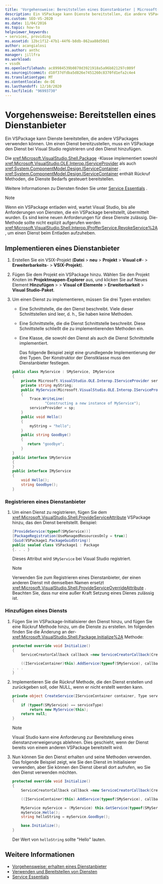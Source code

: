```yaml
---
title: 'Vorgehensweise: Bereitstellen eines Dienstanbieter | Microsoft-Dokumentation'
description: Ein VSPackage kann Dienste bereitstellen, die andere VSPackages verwenden können. Erfahren Sie, wie ein VSPackage einen Dienst in Visual Studio registriert und den Dienst hinzufügt.
ms.custom: SEO-VS-2020
ms.date: 11/04/2016
ms.topic: how-to
helpviewer_keywords:
- services, providing
ms.assetid: 12bc1f12-47b1-44f6-b8db-862aa88d50d1
author: acangialosi
ms.author: anthc
manager: jillfra
ms.workload:
- vssdk
ms.openlocfilehash: ac89984539b0870d3921918a5a96b821297c009f
ms.sourcegitcommit: d10f37dfdba5d826e7451260c8370fd1efa2c4e4
ms.translationtype: MT
ms.contentlocale: de-DE
ms.lasthandoff: 12/10/2020
ms.locfileid: "96993730"
---
```

# <a name="how-to-provide-a-service"></a>Vorgehensweise: Bereitstellen eines Dienstanbieter
Ein VSPackage kann Dienste bereitstellen, die andere VSPackages verwenden können. Um einen Dienst bereitzustellen, muss ein VSPackage den Dienst bei Visual Studio registrieren und den Dienst hinzufügen.

 Die <xref:Microsoft.VisualStudio.Shell.Package> -Klasse implementiert sowohl <xref:Microsoft.VisualStudio.OLE.Interop.IServiceProvider> als auch <xref:System.ComponentModel.Design.IServiceContainer> . <xref:System.ComponentModel.Design.IServiceContainer> enthält Rückruf Methoden, die Dienste Bedarfs gesteuert bereitstellen.

 Weitere Informationen zu Diensten finden Sie unter [Service Essentials](../extensibility/internals/service-essentials.md) .

> [!NOTE]
> Wenn ein VSPackage entladen wird, wartet Visual Studio, bis alle Anforderungen von Diensten, die ein VSPackage bereitstellt, übermittelt wurden. Es sind keine neuen Anforderungen für diese Dienste zulässig. Die-Methode sollte nicht explizit aufgerufen werden <xref:Microsoft.VisualStudio.Shell.Interop.IProfferService.RevokeService%2A> , um einen Dienst beim Entladen aufzuheben.

## <a name="implement-a-service"></a>Implementieren eines Dienstanbieter

1. Erstellen Sie ein VSIX-Projekt (**Datei**  >  **neu**  >  **Projekt**  >  **Visual c#**-  >  **Erweiterbarkeits**-  >  **VSIX-Projekt**).

2. Fügen Sie dem Projekt ein VSPackage hinzu. Wählen Sie den Projekt Knoten im **Projektmappen-Explorer** aus, und klicken Sie auf Neues Element **Hinzufügen**  >    >  **Visual c# Elemente**  >  **Erweiterbarkeit**  >  **Visual Studio-Paket**.

3. Um einen Dienst zu implementieren, müssen Sie drei Typen erstellen:

   - Eine Schnittstelle, die den Dienst beschreibt. Viele dieser Schnittstellen sind leer, d. h., Sie haben keine Methoden.

   - Eine Schnittstelle, die die Dienst Schnittstelle beschreibt. Diese Schnittstelle schließt die zu implementierenden Methoden ein.

   - Eine Klasse, die sowohl den Dienst als auch die Dienst Schnittstelle implementiert.

     Das folgende Beispiel zeigt eine grundlegende Implementierung der drei Typen. Der Konstruktor der Dienstklasse muss den Dienstanbieter festlegen.

   ```csharp
   public class MyService : SMyService, IMyService
   {
       private Microsoft.VisualStudio.OLE.Interop.IServiceProvider serviceProvider;
       private string myString;
       public MyService(Microsoft.VisualStudio.OLE.Interop.IServiceProvider sp)
       {
           Trace.WriteLine(
                  "Constructing a new instance of MyService");
           serviceProvider = sp;
       }
       public void Hello()
       {
           myString = "hello";
       }
       public string Goodbye()
       {
          return "goodbye";
       }
   }
   public interface SMyService
   {
   }
   public interface IMyService
   {
       void Hello();
       string Goodbye();
   }

   ```

### <a name="register-a-service"></a>Registrieren eines Dienstanbieter

1. Um einen Dienst zu registrieren, fügen Sie dem <xref:Microsoft.VisualStudio.Shell.ProvideServiceAttribute> VSPackage hinzu, das den Dienst bereitstellt. Beispiel:

    ```csharp
    [ProvideService(typeof(SMyService))]
    [PackageRegistration(UseManagedResourcesOnly = true)]
    [Guid(VSPackage1.PackageGuidString)]
    public sealed class VSPackage1 : Package
    {. . . }
    ```

     Dieses Attribut wird `SMyService` bei Visual Studio registriert.

    > [!NOTE]
    > Verwenden Sie zum Registrieren eines Dienstanbieter, der einen anderen Dienst mit demselben Namen ersetzt <xref:Microsoft.VisualStudio.Shell.ProvideServiceOverrideAttribute> . Beachten Sie, dass nur eine außer Kraft Setzung eines Dienes zulässig ist.

### <a name="add-a-service"></a>Hinzufügen eines Diensts

1. Fügen Sie im VSPackage-Initialisierer den Dienst hinzu, und fügen Sie eine Rückruf Methode hinzu, um die Dienste zu erstellen. Im folgenden finden Sie die Änderung an der- <xref:Microsoft.VisualStudio.Shell.Package.Initialize%2A> Methode:

    ```csharp
    protected override void Initialize()
    {
        ServiceCreatorCallback callback =new ServiceCreatorCallback(CreateService);

        ((IServiceContainer)this).AddService(typeof(SMyService), callback);
    . . .
    }
    ```

2. Implementieren Sie die Rückruf Methode, die den Dienst erstellen und zurückgeben soll, oder NULL, wenn er nicht erstellt werden kann.

    ```csharp
    private object CreateService(IServiceContainer container, Type serviceType)
    {
        if (typeof(SMyService) == serviceType)
            return new MyService(this);
        return null;
    }
    ```

    > [!NOTE]
    > Visual Studio kann eine Anforderung zur Bereitstellung eines dienstanzverweigerungs ablehnen. Dies geschieht, wenn der Dienst bereits von einem anderen VSPackage bereitstellt wird.

3. Nun können Sie den Dienst erhalten und seine Methoden verwenden. Das folgende Beispiel zeigt, wie Sie den Dienst im Initialisierer verwenden, aber Sie können den Dienst überall dort aufrufen, wo Sie den Dienst verwenden möchten.

    ```csharp
    protected override void Initialize()
    {
        ServiceCreatorCallback callback =new ServiceCreatorCallback(CreateService);

        ((IServiceContainer)this).AddService(typeof(SMyService), callback);

        MyService myService = (MyService) this.GetService(typeof(SMyService));
        myService.Hello();
        string helloString = myService.Goodbye();

        base.Initialize();
    }
    ```

     Der Wert von `helloString` sollte "Hello" lauten.

## <a name="see-also"></a>Weitere Informationen
- [Vorgehensweise: erhalten eines Dienstanbieter](../extensibility/how-to-get-a-service.md)
- [Verwenden und Bereitstellen von Diensten](../extensibility/using-and-providing-services.md)
- [Service Essentials](../extensibility/internals/service-essentials.md)
